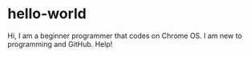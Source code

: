 # hello-world

Hi, I am a beginner programmer that codes on Chrome OS. I am new to programming and GitHub. Help!
